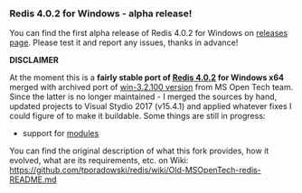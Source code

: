 ### Redis 4.0.2 for Windows - alpha release!

You can find the first alpha release of Redis 4.0.2 for Windows on [releases page](https://github.com/tporadowski/redis/releases). Please test it and report any issues, thanks in advance!

**DISCLAIMER**

At the moment this is a **fairly stable port of [Redis 4.0.2](https://github.com/antirez/redis/releases/tag/4.0.2) for Windows x64** merged with archived port of [win-3.2.100 version](https://github.com/MicrosoftArchive/redis/releases/tag/win-3.2.100) from MS Open Tech team. Since the latter is no longer maintained - I merged the sources by hand, updated projects to Visual Stydio 2017 (v15.4.1) and applied whatever fixes I could figure of to make it buildable. Some things are still in progress:
- support for [modules](https://github.com/tporadowski/redis/tree/module-support)

You can find the original description of what this fork provides, how it evolved, what are its requirements, etc. on Wiki: https://github.com/tporadowski/redis/wiki/Old-MSOpenTech-redis-README.md

